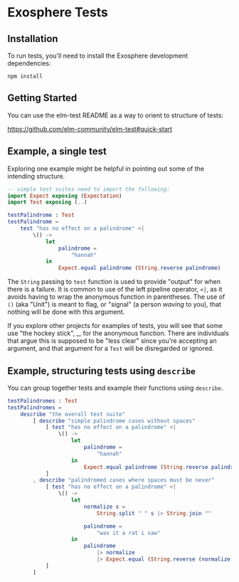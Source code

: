 # Exosphere Tests

## Installation

To run tests, you'll need to install the Exosphere development dependencies:

```
npm install
```

## Getting Started

You can use the elm-test README as a way to orient to structure of tests:

https://github.com/elm-community/elm-test#quick-start

## Example, a single test

Exploring one example might be helpful in pointing out some of the intending structure.

```elm
-- simple test suites need to import the following:
import Expect exposing (Expectation)
import Test exposing (..)

testPalindrome : Test
testPalindrome =
    test "has no effect on a palindrome" <|
        \() ->
            let
                palindrome =
                    "hannah"
            in
                Expect.equal palindrome (String.reverse palindrome)
```

The `String` passing to `test` function is used to provide "output" for when there is a failure. It is common to use of the left pipeline operator, `<|`, as it avoids having to wrap the anonymous function in parentheses. The use of `()` (aka "Unit") is meant to flag, or "signal" (a person _waving_ to you), that nothing will be done with this argument.

If you explore other projects for examples of tests, you will see that some use "the hockey stick", \_, for the anonymous function. There are individuals that argue this is supposed to be "less clear" since you're accepting an argument, and that argument for a `Test` will be disregarded or ignored.

## Example, structuring tests using `describe`

You can group together tests and example their functions using `describe`.

```elm
testPalindromes : Test
testPalindromes =
    describe "the overall test suite"
        [ describe "simple palindrome cases without spaces"
            [ test "has no effect on a palindrome" <|
                \() ->
                    let
                        palindrome =
                            "hannah"
                    in
                        Expect.equal palindrome (String.reverse palindrome)
            ]
        , describe "palindromed cases where spaces must be never"
            [ test "has no effect on a palindrome" <|
                \() ->
                    let
                        normalize s =
                            String.split " " s |> String.join ""

                        palindrome =
                            "was it a rat i saw"
                    in
                        palindrome
                            |> normalize
                            |> Expect.equal (String.reverse (normalize palindrome))
            ]
        ]
```
